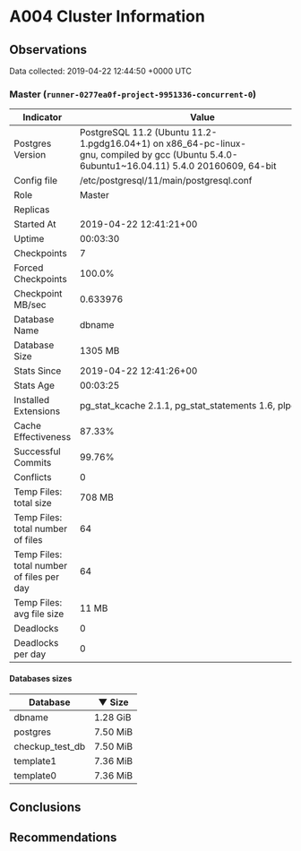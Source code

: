 # A004 Cluster Information #

## Observations ##
Data collected: 2019-04-22 12:44:50 +0000 UTC  



### Master (`runner-0277ea0f-project-9951336-concurrent-0`) ###

 Indicator | Value
-----------|-------
Postgres Version | PostgreSQL&nbsp;11.2&nbsp;(Ubuntu&nbsp;11.2-1.pgdg16.04+1)&nbsp;on&nbsp;x86_64-pc-linux-gnu,&nbsp;compiled&nbsp;by&nbsp;gcc&nbsp;(Ubuntu&nbsp;5.4.0-6ubuntu1~16.04.11)&nbsp;5.4.0&nbsp;20160609,&nbsp;64-bit
Config file | /etc/postgresql/11/main/postgresql.conf
Role | Master
Replicas | 
Started At | 2019-04-22&nbsp;12:41:21+00
Uptime | 00:03:30
Checkpoints | 7
Forced Checkpoints | 100.0%
Checkpoint MB/sec | 0.633976
Database Name | dbname
Database Size | 1305&nbsp;MB
Stats Since | 2019-04-22&nbsp;12:41:26+00
Stats Age | 00:03:25
Installed Extensions | pg_stat_kcache&nbsp;2.1.1,&nbsp;pg_stat_statements&nbsp;1.6,&nbsp;plpgsql&nbsp;1.0
Cache Effectiveness | 87.33%
Successful Commits | 99.76%
Conflicts | 0
Temp Files: total size | 708&nbsp;MB
Temp Files: total number of files | 64
Temp Files: total number of files per day | 64
Temp Files: avg file size | 11&nbsp;MB
Deadlocks | 0
Deadlocks per day | 0

#### Databases sizes ####
Database | &#9660;&nbsp;Size
---------|------
dbname | 1.28&nbsp;GiB
postgres | 7.50&nbsp;MiB
checkup_test_db | 7.50&nbsp;MiB
template1 | 7.36&nbsp;MiB
template0 | 7.36&nbsp;MiB


## Conclusions ##


## Recommendations ##

